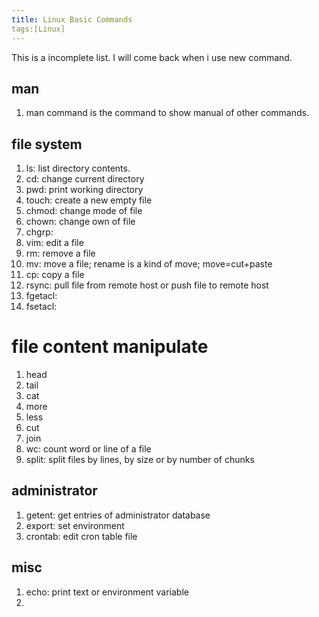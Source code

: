 ```yaml
---
title: Linux Basic Commands
tags:[Linux]
---
```


This is a incomplete list. I will come back when i use new command.

## man
1. man command is the command to show manual of other commands.

## file system

1. ls:    list directory contents. 
1. cd:    change current directory
1. pwd:   print working directory
1. touch: create a new empty file
1. chmod: change mode of file
1. chown: change own of file
1. chgrp:
1. vim:   edit a file
1. rm:    remove a file
1. mv:    move a file; rename is a kind of move; move=cut+paste
1. cp:    copy a file
1. rsync: pull file from remote host or push file to remote host
1. fgetacl:
1. fsetacl:

# file content manipulate
1. head
1. tail
1. cat
1. more
1. less
1. cut
1. join
1. wc: count word or line of a file
1. split: split files by lines, by size or by number of chunks

## administrator

1. getent: get entries of administrator database
1. export: set environment
1. crontab: edit cron table file

## misc

1. echo: print text or environment variable
1. 
